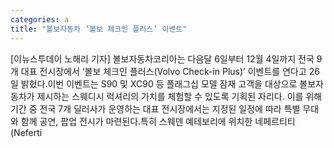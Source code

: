 ```yaml
---
categories: a
title: "볼보자동차 ‘볼보 체크인 플러스’ 이벤트"
---
```

[이뉴스투데이 노해리 기자] 볼보자동차코리아는 다음달 6일부터 12월 4일까지 전국 9개 대표 전시장에서 ‘볼보 체크인 플러스(Volvo Check-in Plus)’ 이벤트를 연다고 26일 밝혔다.이번 이벤트는 S90 및 XC90 등 플래그십 모델 잠재 고객을 대상으로 볼보자동차가 제시하는 스웨디시 럭셔리의 가치를 체험할 수 있도록 기획된 자리다. 이를 위해 기간 중 전국 7개 딜러사가 운영하는 대표 전시장에서는 지정된 일정에 따라 특별 무대와 함께 공연, 팝업 전시가 마련된다.특히 스웨덴 예테보리에 위치한 네페르티티(Neferti